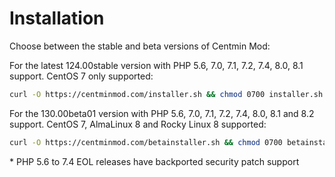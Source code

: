 # Installation

Choose between the stable and beta versions of Centmin Mod:

For the latest 124.00stable version with PHP 5.6, 7.0, 7.1, 7.2, 7.4, 8.0, 8.1 support. CentOS 7 only supported:

```bash
curl -O https://centminmod.com/installer.sh && chmod 0700 installer.sh && bash installer.sh
```

For the 130.00beta01 version with PHP 5.6, 7.0, 7.1, 7.2, 7.4, 8.0, 8.1 and 8.2 support. CentOS 7, AlmaLinux 8 and Rocky Linux 8 supported:

```bash
curl -O https://centminmod.com/betainstaller.sh && chmod 0700 betainstaller.sh && bash betainstaller.sh
```

\* PHP 5.6 to 7.4 EOL releases have backported security patch support
